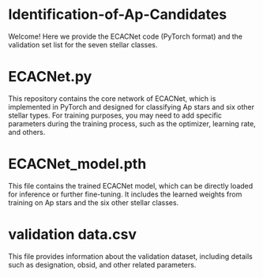 # Identification-of-Ap-Candidates
Welcome! Here we provide the ECACNet code (PyTorch format) and the validation set list for the seven stellar classes.
# ECACNet.py
This repository contains the core network of ECACNet, which is implemented in PyTorch and designed for classifying Ap stars and six other stellar types. For training purposes, you may need to add specific parameters during the training process, such as the optimizer, learning rate, and others.
# ECACNet_model.pth
This file contains the trained ECACNet model, which can be directly loaded for inference or further fine-tuning. It includes the learned weights from training on Ap stars and the six other stellar classes.
# validation data.csv
This file provides information about the validation dataset, including details such as designation, obsid, and other related parameters.

